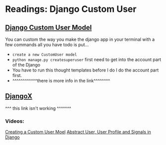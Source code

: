 # Readings: Django Custom User

## [Django Custom User Model](https://learndjango.com/tutorials/django-custom-user-model)

You can custom the way you make the django app in your terminal with a few commands all you have todo is put...

- `create a new CustomUser model`
- `python manage.py createsuperuser`
  first need to get into the account part of the Django
- You have to run this thought templates before I do I do the account part first.
- ^^^^^^^^^^^^there is more info in the link^^^^^^^^

## [DjangoX](https://github.com/wsvincent/djangox)

^^^ this link isn't working ^^^^^^^
 
### Videos:

[Creating a Custom User Moel](https://www.youtube.com/watch?v=eCeRC7E8Z7Y&t=59s)
[Abstract User, User Profile and Signals in Django](https://www.youtube.com/watch?v=EudKs1HPUfE)
